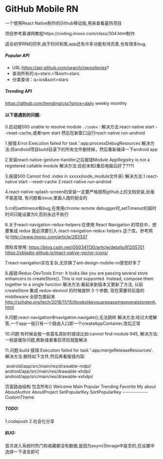 # GitHub Mobile RN

一个使用React Native制作的Github移动版,用来查看最热项目

项目参考慕课网教程https://coding.imooc.com/class/304.html制作

适合初学RN的同学,由于时间有限,app还有许多功能有待完善,也有很多bug,

##### Popular  API

- URL:https://api.github.com/search/repositories?
- 查询所有的:q=stars:>1&sort=stars
- 分类查询：q=ios&sort=stars
##### Trending  API
https://github.com/trending/css?since=daily weekly monthly
#### 以下是遇到的问题:


0.启动报500 unable to resolve module `./index` :
解决方法:react-native start --reset-cache,或者npm start 然后在新窗口运行react-native run-android

1.报错:Error:Execution failed for task ':app:processDebugResources
解决方法:将android项目build目录下的所有文件删除掉，然后重新编译一下android app

2.安装react-native-gesture-handler之后报错Module AppRegistry is not a registered callable module
解决方法:目前未知(重启电脑后好了???)

3.报错500 Cannot find .index in xxxxx(node_module文件夹)
解决方法:1.react-native start --reset-cache 2.react-native run-android

4.react-native-splash-screen的安装一定要严格按照github上的文档安装,丝毫不能差错,
有问题看issue,里面人蹚的挺全的

5.rn的settimeout有bug,在使用chrome remote debugger时,setTimeout的超时时间只能设置为0,否则永远不执行

6.关于react-navigation-redux-helpers:在使用 React Navigation 的项目中，想要集成 redux 就必须要引入 react-navigation-redux-helpers 这个库。参考网址:http://www.imooc.com/article/283337


图标库使用:
https://blog.csdn.net/j550341130/article/details/81205701
https://oblador.github.io/react-native-vector-icons/

7.react-navigation实在复杂,无奈换了ant-design-mobile-rn感觉好多了

8.报错:Redux-DevTools Error: It looks like you are passing several store enhancers to createStore(). This is not supported. Instead, compose them together to a single function
解决方法:看起来新版本又更新了方法, 以前 createStore 集成 redux-devtool 的时候提供 3 个参数, 现在需要将后面的 middleware 全部包裹起来
http://szhshp.org/tech/2018/11/15/Itlookslikeyouarepassingseveralstoreenh.html

9.问题:react-navigation中navigation.navigate();无法跳转
解决方法:经过大佬解答,一个app一般只有一个路由入口即一个createAppContainer,改后正常

10.问题:有时候会报一些莫名其妙的错误比如:cannot find module 945,
解决方法:一般是缓存问题,刷新或者重启项目就能解决

11.问题:build 报错:Execution failed for task ':app:mergeReleaseResources'.
解决方法:删除如下文件,然后再看报错内容:

​                android/app/src/main/res/drawable-mdpi/
​                android/app/src/main/res/drawable-xhdpi/
​                android/app/src/main/res/drawable-xxhdpi/

页面路由结构
<Root/>包含所有(<AppNavigators/>)
Welcome
Main
    Popular
    Trending
    Favorite
    My
        about
            AboutAuthor
            AboutProject
        SetPopularKey
        SortPopularKey
        -------------    
​        CustomTheme

##### TODO:

1.codepush
2.社会化分享

##### BUG:

首次进入系统时热门和收藏都没有数据,是因为asyncStorage中是空的,在设置中选择一下语言即可